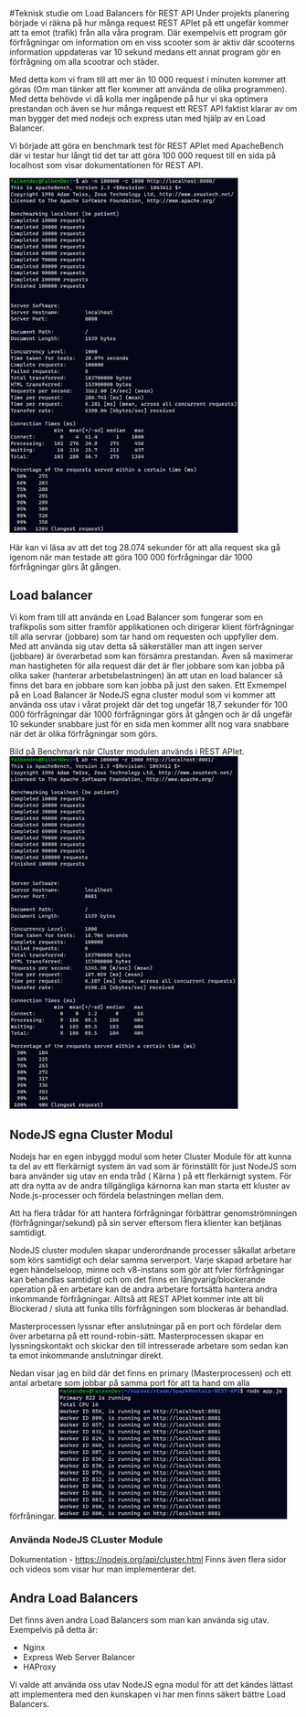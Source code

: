 #Teknisk studie om Load Balancers för REST API
Under projekts planering började vi räkna på hur många request REST APIet på ett ungefär kommer att ta emot (trafik) från alla våra program. Där exempelvis ett program gör förfrågningar om information om en viss scooter som är aktiv där scooterns information uppdateras var 10 sekund medans ett annat program gör en förfrågning om alla scootrar och städer.

Med detta kom vi fram till att mer än 10 000 request i minuten kommer att göras (Om man tänker att fler kommer att använda de olika programmen). Med detta behövde vi då kolla mer ingåpende på hur vi ska optimera prestandan och även se hur många request ett REST API faktist klarar av om man bygger det med nodejs och express utan med hjälp av en Load Balancer.

Vi började att göra en benchmark test för REST APIet med ApacheBench där vi testar hur långt tid det tar att göra 100 000 request till en sida på localhost som visar dokumentationen för REST API.

<img src="/v-teamAssets/benchmark1.png" alt="Benchmark 1" width="400"/>
 
Här kan vi läsa av att det tog 28.074 sekunder för att alla request ska gå igenom när man testade att göra 100 000 förfrågningar där 1000 förfrågningar görs åt gången.

## Load balancer
Vi kom fram till att använda en Load Balancer som fungerar som en trafikpolis som sitter framför applikationen och dirigerar klient förfrågningar till alla servrar (jobbare) som tar hand om requesten och uppfyller dem. Med att använda sig utav detta så säkerställer man att ingen server (jobbare) är överarbetad som kan försämra prestandan. Även så maximerar man hastigheten för alla request där det är fler jobbare som kan jobba på olika saker (hanterar arbetsbelastningen) än att utan en load balancer så finns det bara en jobbare som kan jobba på just den saken. Ett Exmempel på en Load Balancer är NodeJS egna cluster modul som vi kommer att använda oss utav i vårat projekt där det tog ungefär 18,7 sekunder för 100 000 förfrågningar där 1000 förfrågningar görs åt gången och är då ungefär 10 sekunder snabbare just för en sida men kommer allt nog vara snabbare när det är olika förfrågningar som görs.

Bild på Benchmark när Cluster modulen används i REST APIet.
<img src="/v-teamAssets/benchmark2.png" alt="Benchmark 2" width="400"/>

## NodeJS egna Cluster Modul
Nodejs har en egen inbyggd modul som heter Cluster Module för att kunna ta del av ett flerkärnigt system än vad som är förinställt för just NodeJS som bara använder sig utav en enda tråd ( Kärna ) på ett flerkärnigt system. För att dra nytta av de andra tillgängliga kärnorna kan man starta ett kluster av Node.js-processer och fördela belastningen mellan dem.

Att ha flera trådar för att hantera förfrågningar förbättrar genomströmningen (förfrågningar/sekund) på sin server eftersom flera klienter kan betjänas samtidigt.

NodeJS cluster modulen skapar underordnande processer såkallat arbetare som körs samtidigt och delar samma serverport. Varje skapad arbetare har egen händelseloop, minne och v8-instans som gör att fvler förfrågningar kan behandlas samtidigt och om det finns en långvarig/blockerande operation på en arbetare kan de andra arbetare fortsätta hantera andra inkommande förfrågningar. Alltså att REST APIet kommer inte att bli Blockerad / sluta att funka tills förfrågningen som blockeras är behandlad.

Masterprocessen lyssnar efter anslutningar på en port och fördelar dem över arbetarna på ett round-robin-sätt.
Masterprocessen skapar en lyssningskontakt och skickar den till intresserade arbetare som sedan kan ta emot inkommande anslutningar direkt.

Nedan visar jag en bild där det finns en primary (Masterprocessen) och ett antal arbetare som jobbar på samma port för att ta hand om alla förfråningar.
<img src="/v-teamAssets/worker.png" alt="workers" width="400"/>

### Använda NodeJS CLuster Module
Dokumentation - https://nodejs.org/api/cluster.html
Finns även flera sidor och videos som visar hur man implementerar det.

## Andra Load Balancers
Det finns även andra Load Balancers som man kan använda sig utav.
Exempelvis på detta är:
- Nginx
- Express Web Server Balancer
- HAProxy

Vi valde att använda oss utav NodeJS egna modul för att det kändes lättast att implementera med den kunskapen vi har men finns säkert bättre Load Balancers.
